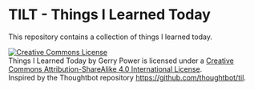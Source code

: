# TILT - Things I Learned Today

This repository contains a collection of things I learned today.

<a rel="license" href="http://creativecommons.org/licenses/by-sa/4.0/"><img alt="Creative Commons License" style="border-width:0" src="https://i.creativecommons.org/l/by-sa/4.0/88x31.png" /></a><br /><span xmlns:dct="http://purl.org/dc/terms/" property="dct:title">Things I Learned Today</span> by <span xmlns:cc="http://creativecommons.org/ns#" property="cc:attributionName">Gerry Power</span> is licensed under a <a rel="license" href="http://creativecommons.org/licenses/by-sa/4.0/">Creative Commons Attribution-ShareAlike 4.0 International License</a>.<br />Inspired by the Thoughtbot repository <a xmlns:dct="http://purl.org/dc/terms/" href="https://github.com/thoughtbot/til" rel="dct:source">https://github.com/thoughtbot/til</a>.
